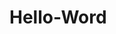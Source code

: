 # Hello-Word
<style>
a:link {
    color: green; 
    background-color: transparent; 
    text-decoration: underline;
}
<style>
Click <a href= "http://www.friendshipchristian.net">here</a> to go to Friendship christian School's Website
